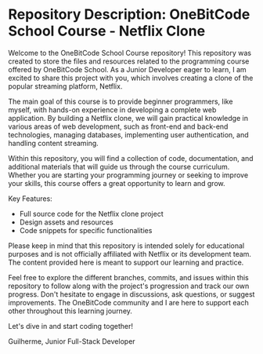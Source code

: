 # Repository Description: OneBitCode School Course - Netflix Clone

Welcome to the OneBitCode School Course repository! This repository was created to store the files and resources related to the programming course offered by OneBitCode School.
As a Junior Developer eager to learn, I am excited to share this project with you, which involves creating a clone of the popular streaming platform, Netflix.

The main goal of this course is to provide beginner programmers, like myself, with hands-on experience in developing a complete web application.
By building a Netflix clone, we will gain practical knowledge in various areas of web development, such as front-end and back-end technologies, managing databases, implementing user authentication, and handling content streaming.

Within this repository, you will find a collection of code, documentation, and additional materials that will guide us through the course curriculum.
Whether you are starting your programming journey or seeking to improve your skills, this course offers a great opportunity to learn and grow.

Key Features:

- Full source code for the Netflix clone project
- Design assets and resources
- Code snippets for specific functionalities

Please keep in mind that this repository is intended solely for educational purposes and is not officially affiliated with Netflix or its development team.
The content provided here is meant to support our learning and practice.

Feel free to explore the different branches, commits, and issues within this repository to follow along with the project's progression and track our own progress.
Don't hesitate to engage in discussions, ask questions, or suggest improvements. The OneBitCode community and I are here to support each other throughout this learning journey.

Let's dive in and start coding together!

Guilherme,
Junior Full-Stack Developer
